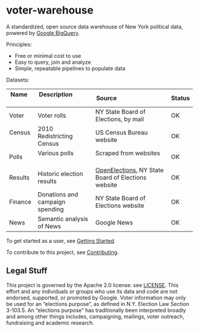 # voter-warehouse

A standardized, open source data warehouse of New York political data, powered
by [Google BigQuery](https://cloud.google.com/bigquery).

Principles:
* Free or minimal cost to use
* Easy to query, join and analyze
* Simple, repeatable pipelines to populate data

Datasets:

| Name     | Description               | Source                               | Status          |
|----------|---------------------------|--------------------------------------|-----------------|
| Voter    | Voter rolls               | NY State Board of Elections, by mail | OK              |
| Census   | 2010 Redistricting Census | US Census Bureau website             | OK              |
| Polls    | Various polls             | Scraped from websites                | OK     |
| Results  | Historic election results | [OpenElections](http://github.com/openelections), NY State Board of Elections website | OK |
| Finance  | Donations and campaign spending | NY State Board of Elections website | OK |
| News     | Semantic analysis of News | Google News                          | OK |

To get started as a user, see [Getting Started](Docs/GettingStarted.md).

To contribute to this project, see [Contributing](Docs/Contributing.md).

## Legal Stuff

This project is governed by the Apache 2.0 license: see [LICENSE](LICENSE).  This effort and any individuals or groups who use its data and code are not endorsed, supported, or promoted by Google.  Voter information may only be used for an “elections purpose”, as defined in N.Y. Election Law Section 3-103.5. An “elections purpose” has traditionally been interpreted broadly and among other things includes, campaigning, mailings, voter outreach, fundraising and academic research.
